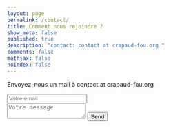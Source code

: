 ```yaml
---
layout: page
permalink: /contact/
title: Comment nous rejoindre ?
show_meta: false
published: true
description: "contact: contact at crapaud-fou.org "
comments: false
mathjax: false
noindex: false
---
```


Envoyez-nous un mail à <i class="fa fa-envelope-o"></i> contact at crapaud-fou.org

<form method="POST" action="http://formspree.io/shelley@crapaud-fou.org">
  <input type="email" name="email" placeholder="Votre email">
  <br>
  <textarea name="message" placeholder="Votre message"></textarea>
  <button type="submit">Send</button>
</form>

